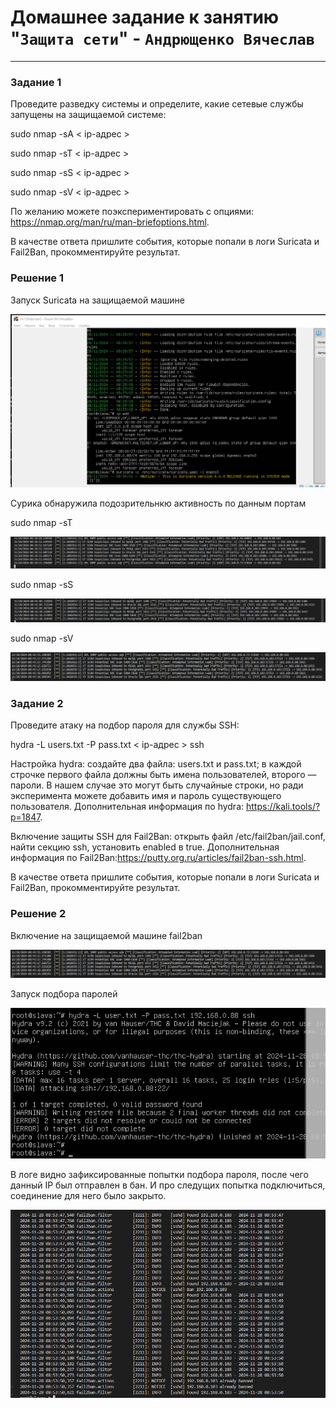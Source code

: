 # Домашнее задание к занятию "`Защита сети`" - `Андрющенко Вячеслав`


---

### Задание 1  

Проведите разведку системы и определите, какие сетевые службы запущены на защищаемой системе:

sudo nmap -sA < ip-адрес >

sudo nmap -sT < ip-адрес >

sudo nmap -sS < ip-адрес >

sudo nmap -sV < ip-адрес >

По желанию можете поэкспериментировать с опциями: https://nmap.org/man/ru/man-briefoptions.html.

В качестве ответа пришлите события, которые попали в логи Suricata и Fail2Ban, прокомментируйте результат.


### Решение 1  

Запуск Suricata на защищаемой машине

![](/img/1.png)  

Сурика обнаружила подозрительнкю активность по данным портам

sudo nmap -sT 



![](/img/2.png) 

sudo nmap -sS

![](/img/3.png)  

sudo nmap -sV

![](/img/4.png)  


### Задание 2  

Проведите атаку на подбор пароля для службы SSH:

hydra -L users.txt -P pass.txt < ip-адрес > ssh

Настройка hydra:
создайте два файла: users.txt и pass.txt;
в каждой строчке первого файла должны быть имена пользователей, второго — пароли. В нашем случае это могут быть случайные строки, но ради эксперимента можете добавить имя и пароль существующего пользователя.
Дополнительная информация по hydra: https://kali.tools/?p=1847.

Включение защиты SSH для Fail2Ban:
открыть файл /etc/fail2ban/jail.conf,
найти секцию ssh,
установить enabled в true.
Дополнительная информация по Fail2Ban:https://putty.org.ru/articles/fail2ban-ssh.html.

В качестве ответа пришлите события, которые попали в логи Suricata и Fail2Ban, прокомментируйте результат.

### Решение 2 

Включение на защищаемой машине fail2ban

![](/img/4.png)  

Запуск подбора паролей

![](/img/6.png)  

В логе видно зафиксированные попытки подбора пароля, после чего данный IP был отправлен в бан.
И про следущих попытка подключиться, соединение для него было закрыто.

![](/img/7.png)  

